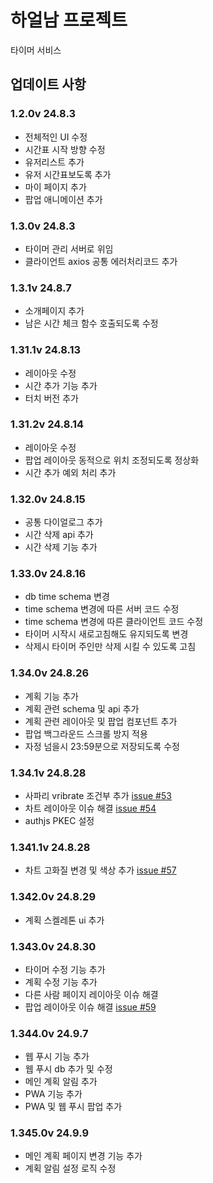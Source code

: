 # 하얼남 프로젝트

타이머 서비스

## 업데이트 사항

### 1.2.0v 24.8.3

- 전체적인 UI 수정
- 시간표 시작 방향 수정
- 유저리스트 추가
- 유저 시간표보도록 추가
- 마이 페이지 추가
- 팝업 애니메이션 추가

### 1.3.0v 24.8.3

- 타이머 관리 서버로 위임
- 클라이언트 axios 공통 에러처리코드 추가

### 1.3.1v 24.8.7

- 소개페이지 추가
- 남은 시간 체크 함수 호출되도록 수정

### 1.31.1v 24.8.13

- 레이아웃 수정
- 시간 추가 기능 추가
- 터치 버전 추가

### 1.31.2v 24.8.14

- 레이아웃 수정
- 팝업 레이아웃 동적으로 위치 조정되도록 정상화
- 시간 추가 예외 처리 추가

### 1.32.0v 24.8.15

- 공통 다이얼로그 추가
- 시간 삭제 api 추가
- 시간 삭제 기능 추가

### 1.33.0v 24.8.16

- db time schema 변경
- time schema 변경에 따른 서버 코드 수정
- time schema 변경에 따른 클라이언트 코드 수정
- 타이머 시작시 새로고침해도 유지되도록 변경
- 삭제시 타이머 주인만 삭제 시킬 수 있도록 고침

### 1.34.0v 24.8.26

- 계획 기능 추가
- 계획 관련 schema 및 api 추가
- 계획 관련 레이아웃 및 팝업 컴포넌트 추가
- 팝업 백그라운드 스크롤 방지 적용
- 자정 넘을시 23:59분으로 저장되도록 수정

### 1.34.1v 24.8.28

- 사파리 vribrate 조건부 추가 [issue #53](https://github.com/SeungYn/haalnam/issues/53)
- 차트 레이아웃 이슈 해결 [issue #54](https://github.com/SeungYn/haalnam/issues/54)
- authjs PKEC 설정

### 1.341.1v 24.8.28

- 차트 고화질 변경 및 색상 추가 [issue #57](https://github.com/SeungYn/haalnam/issues/57)

### 1.342.0v 24.8.29

- 계획 스켈레톤 ui 추가

### 1.343.0v 24.8.30

- 타이머 수정 기능 추가
- 계획 수정 기능 추가
- 다른 사람 페이지 레이아웃 이슈 해결
- 팝업 레이아웃 이슈 해결 [issue #59](https://github.com/SeungYn/haalnam/issues/59)

### 1.344.0v 24.9.7

- 웹 푸시 기능 추가
- 웹 푸시 db 추가 및 수정
- 메인 계획 알림 추가
- PWA 기능 추가
- PWA 및 웹 푸시 팝업 추가

### 1.345.0v 24.9.9

- 메인 계획 페이지 변경 기능 추가
- 계획 알림 설정 로직 수정

